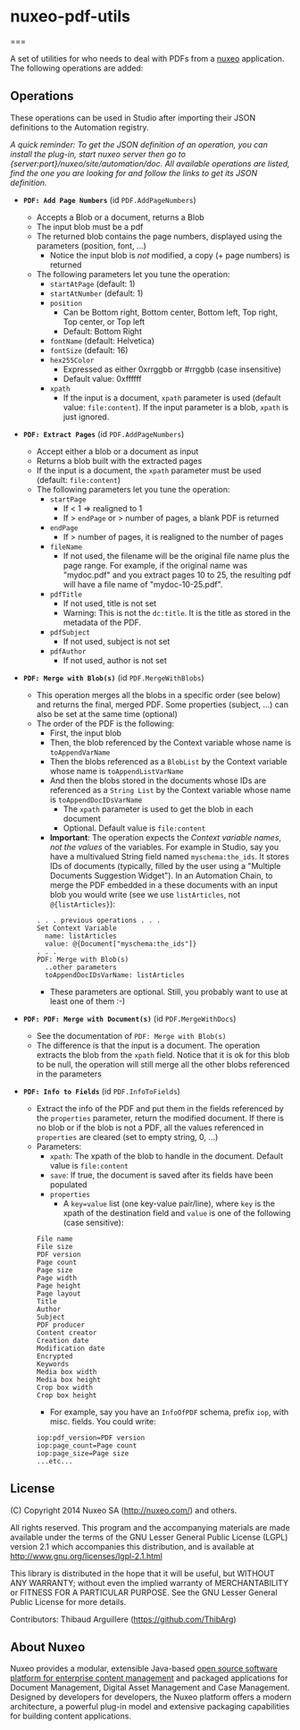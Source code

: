 # nuxeo-pdf-utils
===

A set of utilities for who needs to deal with PDFs from a [nuxeo](http://nuxeo.com) application. The following operations are added:


## Operations
These operations can be used in Studio after importing their JSON definitions to the Automation registry.

_A quick reminder: To get the JSON definition of an operation, you can install the plug-in, start nuxeo server then go to {server:port}/nuxeo/site/automation/doc. All available operations are listed, find the one you are looking for and follow the links to get its JSON definition._

* **`PDF: Add Page Numbers`** (id `PDF.AddPageNumbers`)
  * Accepts a Blob or a document, returns a Blob
  * The input blob must be a pdf
  * The returned blob contains the page numbers, displayed using the parameters (position, font, ...)
    * Notice the input blob is _not_ modified, a copy (+ page numbers) is returned
  * The following parameters let you tune the operation:
    * `startAtPage` (default: 1)
    * `startAtNumber` (default: 1)
    * `position`
      * Can be Bottom right, Bottom center, Bottom left, Top right, Top center, or Top left
      * Default: Bottom Right
    * `fontName` (default: Helvetica)
    * `fontSize` (default: 16)
    * `hex255Color`
      * Expressed as either 0xrrggbb or #rrggbb (case insensitive)
      * Default value: 0xffffff
    * `xpath`
      * If the input is a document, `xpath` parameter is used (default value: `file:content`). If the input parameter is a blob, `xpath` is just ignored.


* **`PDF: Extract Pages`** (id `PDF.AddPageNumbers`)
  * Accept either a blob or a document as input
  * Returns a blob built with the extracted pages
  * If the input is a document, the `xpath` parameter must be used (default: `file:content`)
  * The following parameters let you tune the operation:
    * `startPage`
      * If < 1 => realigned to 1
      * If > `endPage` or > number of pages, a blank PDF is returned
    * `endPage`
      * If > number of pages, it is realigned to the number of pages
    * `fileName`
      * If not used, the filename will be the original file name plus the page range. For example, if the original name was "mydoc.pdf" and you extract pages 10 to 25, the resulting pdf will have a file name of "mydoc-10-25.pdf".
    * `pdfTitle`
      * If not used, title is not set
      * Warning: This is not the `dc:title`. It is the title as stored in the metadata of the PDF.
    * `pdfSubject`
      * If not used, subject is not set
    * `pdfAuthor`
      * If not used, author is not set

* **`PDF: Merge with Blob(s)`** (id `PDF.MergeWithBlobs`)
  * This operation merges all the blobs in a specific order (see below) and returns the final, merged PDF. Some properties (subject, ...) can also be set at the same time (optional)
  * The order of the PDF is the following:
    * First, the input blob
    * Then, the blob referenced by the Context variable whose name is `toAppendVarName`
    * Then the blobs referenced as a `BlobList` by the Context variable whose name is `toAppendListVarName`
    * And then the blobs stored in the documents whose IDs are referenced as a `String List` by the Context variable whose name is `toAppendDocIDsVarName`
      * The `xpath` parameter is used to get the blob in each document
      * Optional. Default value is `file:content`
    * **Important**: The operation expects the _Context variable names_, _not the values_ of the variables. For example in Studio, say you have a multivalued String field named `myschema:the_ids`. It stores IDs of documents (typically, filled by the user using a "Multiple Documents Suggestion Widget"). In an Automation Chain, to merge the PDF embedded in a these documents with an input blob you would write (see we use `listArticles`, not `@{listArticles}`):
    ```
    . . . previous operations . . .
    Set Context Variable
      name: listArticles
      value: @{Document["myschema:the_ids"]}
    . . . 
    PDF: Merge with Blob(s)
      ..other parameters
      toAppendDocIDsVarName: listArticles
    ```
    * These parameters are optional. Still, you probably want to use at least one of them :-)


* **`PDF: PDF: Merge with Document(s)`** (id `PDF.MergeWithDocs`)
  * See the documentation of `PDF: Merge with Blob(s)`
  * The difference is that the input is a document. The operation extracts the blob from the `xpath` field. Notice that it is ok for this blob to be null, the operation will still merge all the other blobs referenced in the parameters


* **`PDF: Info to Fields`** (id `PDF.InfoToFields`)
  * Extract the info of the PDF and put them in the fields referenced by the `properties` parameter, return the modified document. If there is no blob or if the blob is not a PDF, all the values referenced in `properties` are cleared (set to empty string, 0, ...)
  * Parameters:
    * `xpath`: The xpath of the blob to handle in the document. Default value is `file:content`
    * `save`: If true, the document is saved after its fields have been populated
    * `properties`
      * A `key=value` list (one key-value pair/line), where `key` is the xpath of the destination field and `value` is one of the following (case sensitive):
    ```
    File name
    File size
    PDF version
    Page count
    Page size
    Page width
    Page height
    Page layout
    Title
    Author
    Subject
    PDF producer
    Content creator
    Creation date
    Modification date
    Encrypted
    Keywords
    Media box width
    Media box height
    Crop box width
    Crop box height
    ```
      * For example, say you have an `InfoOfPDF` schema, prefix `iop`, with misc. fields. You could write:
    ```
    iop:pdf_version=PDF version
    iop:page_count=Page count
    iop:page_size=Page size
    ...etc...
    ```


## License
(C) Copyright 2014 Nuxeo SA (http://nuxeo.com/) and others.

All rights reserved. This program and the accompanying materials
are made available under the terms of the GNU Lesser General Public License
(LGPL) version 2.1 which accompanies this distribution, and is available at
http://www.gnu.org/licenses/lgpl-2.1.html

This library is distributed in the hope that it will be useful,
but WITHOUT ANY WARRANTY; without even the implied warranty of
MERCHANTABILITY or FITNESS FOR A PARTICULAR PURPOSE. See the GNU
Lesser General Public License for more details.

Contributors:
Thibaud Arguillere (https://github.com/ThibArg)

## About Nuxeo

Nuxeo provides a modular, extensible Java-based [open source software platform for enterprise content management](http://www.nuxeo.com) and packaged applications for Document Management, Digital Asset Management and Case Management. Designed by developers for developers, the Nuxeo platform offers a modern architecture, a powerful plug-in model and extensive packaging capabilities for building content applications.
